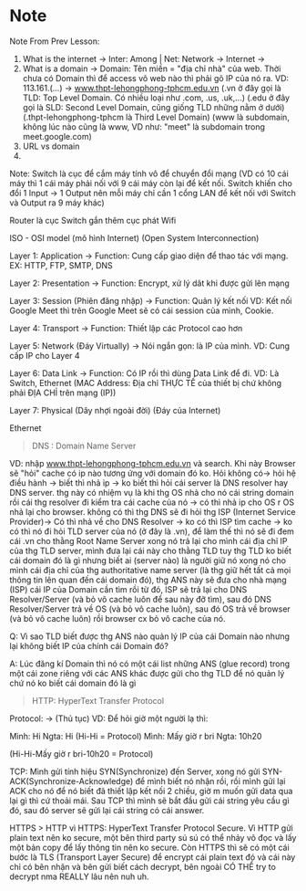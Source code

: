 # Note
Note From Prev Lesson:

1. What is the internet -> Inter: Among | Net: Network -> Internet ->
2. What is a domain -> Domain: Tên miền = "địa chỉ nhà" của web. Thời chưa có Domain thì để access vô web nào thì phải gõ IP của nó ra. VD: 113.161.(...) -> www.thpt-lehongphong-tphcm.edu.vn (.vn ở đây gọi là TLD: Top Level Domain. Có nhiều loại như .com, .us, .uk,...) (.edu ở đây gọi là SLD: Second Level Domain, cũng giống TLD những nằm ở dưới) (.thpt-lehongphong-tphcm là Third Level Domain) (www là subdomain, không lúc nào cũng là www, VD như: "meet" là subdomain trong meet.google.com)
3. URL vs domain
4. 

Note:
Switch là cục để cắm máy tính vô để chuyển đổi mạng 
(VD có 10 cái máy thì 1 cái máy phải nối với 9 cái máy còn lại để kết nối. Switch khiến cho đổi 1 Input -> 1 Output nên mỗi máy chỉ cần 1 cổng LAN để kết nối với Switch và Output ra 9 máy khác)

Router là cục Switch gắn thêm cục phát Wifi

ISO - OSI model (mô hình Internet) (Open System Interconnection)

Layer 1: Application -> Function: Cung cấp giao diện để thao tác với mạng. EX: HTTP, FTP, SMTP, DNS

Layer 2: Presentation -> Function: Encrypt, xử lý dât khi được gửi lên mạng

Layer 3: Session (Phiên đăng nhập) -> Function: Quản lý kết nối VD: Kết nối Google Meet thì trên Google Meet sẽ có cái session của mình, Cookie.  

Layer 4: Transport -> Function: Thiết lập các Protocol cao hơn

Layer 5: Network (Đáy Virtually) -> Nói ngắn gọn: là IP của mình. VD: Cung cấp IP cho Layer 4

Layer 6: Data Link -> Function: Có IP rồi thì dùng Data Link để đi. VD: Là Switch, Ethernet (MAC Address: Địa chỉ THỰC TẾ của thiết bị chứ không phải ĐỊA CHỈ trên mạng (IP))

Layer 7: Physical (Dây nhợi ngoài đời) (Đáy của Internet)


Ethernet 

>DNS : Domain Name Server

VD: nhập www.thpt-lehongphong-tphcm.edu.vn và search. Khi này Browser sẽ "hỏi" cache có ip nào tương ứng với domain đó ko. Hỏi không có-> hỏi hệ điều hành -> biết thì nhả ip -> ko biết thì hỏi cái server là DNS resolver hay DNS server. thg này có nhiệm vụ là khi thg OS nhả cho nó cái string domain rồi cái thg resolver đi kiểm tra cái cache của nó -> có thì nhả ip cho OS r OS nhả lại cho browser. không có thì thg DNS sẽ đi hỏi thg ISP (Internet Service Provider)-> Có thì nhả về cho DNS Resolver -> ko có thì ISP tìm cache -> ko có thì nó đi hỏi TLD server của nó (ở đây là .vn), để làm thế thì nó sẽ đi đem cái .vn cho thằng Root Name Server xong nó trả lại cho mình cái địa chỉ IP của thg TLD server, mình đưa lại cái này cho thằng TLD tuy thg TLD ko biết cái domain đó là gì nhưng biết ai (server nào) là người giữ nó xong nó cho mình cái địa chỉ của thg authoritative name server (là thg giữ hết tất cả mọi thông tin lên quan đến cái domain đó), thg ANS này sẽ đưa cho nhà mạng (ISP) cái IP của Domain cần tìm rồi từ đó, ISP sẽ trả lại cho DNS Resolver/Server (và bỏ vô cache luôn để sau này đỡ tìm), sau đó DNS Resolver/Server trả về OS (và bỏ vô cache luôn), sau đó OS trả về browser (và bỏ vô cache luôn) rồi browser cx bỏ vô cache của nó.


Q: Vì sao TLD biết được thg ANS nào quản lý IP của cái Domain nào nhưng lại không biết IP của chính cái Domain đó?

A: Lúc đăng kí Domain thì nó có một cái list những ANS (glue record) trong một cái zone riêng với các ANS khác được gửi cho thg TLD để nó quản lý chứ nó ko biết cái domain đó là gì

>HTTP: HyperText Transfer Protocol

Protocol: -> (Thủ tục) VD: Để hỏi giờ một người lạ thì:

Mình: Hi
Ngta: Hi
(Hi-Hi = Protocol)
Mình: Mấy giờ r bri
Ngta: 10h20

(Hi-Hi-Mấy giờ r bri-10h20 = Protocol)

TCP: Mình gửi tính hiệu SYN(Synchronize) đến Server, xong nó gửi SYN-ACK(Synchronize-Acknowledge) để mình biết nó nhận rồi, rồi mình gửi lại ACK cho nó để nó biết đã thiết lập kết nối 2 chiều, giờ m muốn gửi data qua lại gì thì cứ thoải mái.
Sau TCP thì mình sẽ bắt đầu gửi cái string yêu cầu gì đó, sau đó server sẽ gửi lại cái string có cái answer.	

HTTPS > HTTP vì HTTPS: HyperText Transfer Protocol Secure. Vì HTTP gửi plain text nên ko secure, một bên third party sú sú có thể nhảy vô đọc và lấy một bản copy để lấy thông tin nên ko secure. Còn HTTPS thì sẽ có một cái bước là TLS (Transport Layer Secure) để encrypt cái plain text đó và cái này chỉ có bên nhận và bên gửi biết cách decrypt, bên ngoài CÓ THỂ try to decrypt nma REALLY lâu nên nuh uh.
